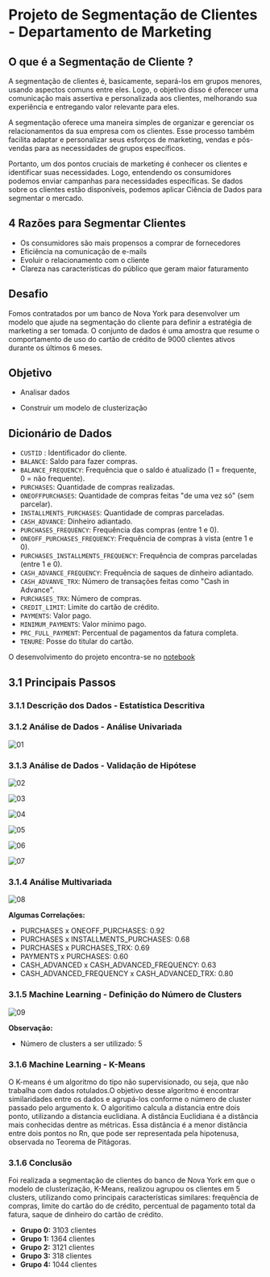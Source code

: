 # Projeto de Segmentação de Clientes - Departamento de Marketing

<h2> O que é a Segmentação de Cliente ? </h2>

A segmentação de clientes é, basicamente, separá-los em grupos menores, usando aspectos comuns entre eles. Logo, o objetivo disso é oferecer uma comunicação mais assertiva e personalizada aos clientes, melhorando sua experiência e entregando valor relevante para eles.

A segmentação oferece uma maneira simples de organizar e gerenciar os relacionamentos da sua empresa com os clientes.  Esse processo também facilita adaptar e personalizar seus esforços de marketing, vendas e pós-vendas para as necessidades de grupos específicos. 

Portanto, um dos pontos cruciais de marketing é conhecer os clientes e identificar suas necessidades. Logo, entendendo os consumidores podemos enviar campanhas para necessidades específicas. Se dados sobre os clientes estão disponíveis, podemos aplicar Ciência de Dados para segmentar o mercado.


<h2> 4 Razões para Segmentar Clientes </h2>

- Os consumidores são mais propensos a comprar de fornecedores
- Eficiência na comunicação de e-mails
- Evoluir o relacionamento com o cliente 
- Clareza nas características do público que geram maior faturamento

<h2> Desafio </h2>

Fomos contratados por um banco de Nova York para desenvolver um modelo que ajude na segmentação do cliente para definir a estratégia de marketing a ser tomada.
O conjunto de dados é uma amostra que resume o comportamento de uso do cartão de crédito de 9000 clientes ativos durante os últimos 6 meses.

<h2> Objetivo </h2>

- Analisar dados

- Construir um modelo de clusterização

<h2> Dicionário de Dados </h2>

- `CUSTID` : Identificador do cliente.
- `BALANCE`: Saldo para fazer compras.
- `BALANCE_FREQUENCY`: Frequência que o saldo é atualizado (1 = frequente, 0 = não frequente).
- `PURCHASES`: Quantidade de compras realizadas.
- `ONEOFFPURCHASES`: Quantidade de compras feitas "de uma vez só" (sem parcelar).
- `INSTALLMENTS_PURCHASES`: Quantidade de compras parceladas.
- `CASH_ADVANCE`: Dinheiro adiantado.
- `PURCHASES_FREQUENCY`: Frequência das compras (entre 1 e 0).
- `ONEOFF_PURCHASES_FREQUENCY`: Frequência de compras à vista (entre 1 e 0).
- `PURCHASES_INSTALLMENTS_FREQUENCY`: Frequência de compras parceladas (entre 1 e 0).
- `CASH_ADVANCE_FREQUENCY`: Frequência de saques de dinheiro adiantado.
- `CASH_ADVANVE_TRX`: Número de transações feitas como "Cash in Advance".
- `PURCHASES_TRX`: Número de compras.
- `CREDIT_LIMIT`: Limite do cartão de crédito.
- `PAYMENTS`: Valor pago.
- `MINIMUM_PAYMENTS`: Valor mínimo pago.
- `PRC_FULL_PAYMENT`: Percentual de pagamentos da fatura completa.
- `TENURE`: Posse do titular do cartão.


O desenvolvimento do projeto encontra-se no [notebook](https://github.com/nickolasdias/marketing/blob/main/notebooks/m01.ipynb)

## 3.1 Principais Passos

### 3.1.1 Descrição dos Dados - Estatística Descritiva


### 3.1.2 Análise de Dados - Análise Univariada

![01](https://github.com/nickolasdias/marketing/blob/main/Imagens/01.png)



### 3.1.3 Análise de Dados - Validação de Hipótese


![02](https://github.com/nickolasdias/marketing/blob/main/Imagens/2.png)


![03](https://github.com/nickolasdias/marketing/blob/main/Imagens/3.png)

![04](https://github.com/nickolasdias/marketing/blob/main/Imagens/4.png)

![05](https://github.com/nickolasdias/marketing/blob/main/Imagens/5.png)

![06](https://github.com/nickolasdias/marketing/blob/main/Imagens/6.png)

![07](https://github.com/nickolasdias/marketing/blob/main/Imagens/7.png)


### 3.1.4 Análise Multivariada

![08](https://github.com/nickolasdias/marketing/blob/main/Imagens/corr.png)

**Algumas Correlações:**

- PURCHASES x ONEOFF_PURCHASES: 0.92
- PURCHASES x INSTALLMENTS_PURCHASES: 0.68
- PURCHASES x PURCHASES_TRX: 0.69
- PAYMENTS x PURCHASES: 0.60
- CASH_ADVANCED x CASH_ADVANCED_FREQUENCY: 0.63
- CASH_ADVANCED_FREQUENCY x CASH_ADVANCED_TRX: 0.80

### 3.1.5 Machine Learning - Definição do Número de Clusters

![09](https://github.com/nickolasdias/marketing/blob/main/Imagens/elbow.png)

**Observação:**

- Número de clusters a ser utilizado: 5


### 3.1.6 Machine Learning - K-Means

O K-means é um algoritmo do tipo não supervisionado, ou seja, que não trabalha com dados rotulados.O objetivo desse algoritmo é encontrar similaridades entre os dados e agrupá-los conforme o número de cluster passado pelo argumento k. O algoritimo calcula a distancia entre dois ponto, utilizando a distancia euclidiana. A distância Euclidiana é a distância mais conhecidas dentre as métricas. Essa distância é a menor distância entre dois pontos no Rn, que pode ser representada pela hipotenusa, observada no Teorema de Pitágoras.

### 3.1.6 Conclusão 

Foi realizada a segmentação de clientes do banco de Nova York em que o modelo de clusterização, K-Means, realizou agrupou os clientes em 5 clusters, utilizando como principais características similares: frequência de compras, limite do cartão do de crédito, percentual de pagamento total da fatura, saque de dinheiro do cartão de crédito.

- **Grupo 0:** 3103 clientes
- **Grupo 1:** 1364 clientes
- **Grupo 2:** 3121 clientes
- **Grupo 3:** 318 clientes
- **Grupo 4:** 1044 clientes

